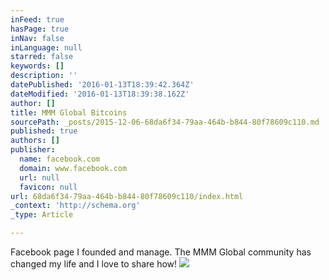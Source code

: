 ```yaml
---
inFeed: true
hasPage: true
inNav: false
inLanguage: null
starred: false
keywords: []
description: ''
datePublished: '2016-01-13T18:39:42.364Z'
dateModified: '2016-01-13T18:39:38.162Z'
author: []
title: MMM Global Bitcoins
sourcePath: _posts/2015-12-06-68da6f34-79aa-464b-b844-80f78609c110.md
published: true
authors: []
publisher:
  name: facebook.com
  domain: www.facebook.com
  url: null
  favicon: null
url: 68da6f34-79aa-464b-b844-80f78609c110/index.html
_context: 'http://schema.org'
_type: Article

---
```

Facebook page I founded and manage. The MMM Global community has changed my life and I love to share how!
![](https://scontent-arn2-1.xx.fbcdn.net/hphotos-xpt1/v/t1.0-9/12249570_1618778501680219_8879559256421725330_n.jpg?oh=8bbe45257c08256b74e8658b9f2f1882&oe=571B4C76)
